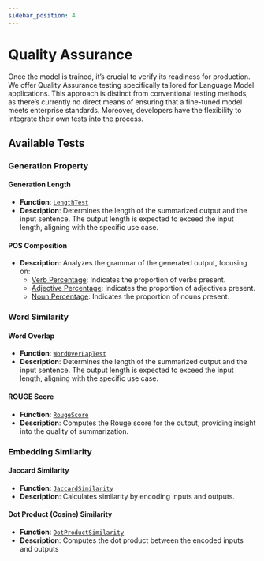 ```yaml
---
sidebar_position: 4
---
```


# Quality Assurance

Once the model is trained, it’s crucial to verify its readiness for production. We offer Quality Assurance testing specifically tailored for Language Model applications. This approach is distinct from conventional testing methods, as there’s currently no direct means of ensuring that a fine-tuned model meets enterprise standards. Moreover, developers have the flexibility to integrate their own tests into the process.

## Available Tests

### Generation Property

#### Generation Length

- **Function**: [`LengthTest`](/docs/api_reference/main-classes/qa#length-test)
- **Description**: Determines the length of the summarized output and the input sentence. The output length is expected to exceed the input length, aligning with the specific use case.

#### POS Composition

- **Description**: Analyzes the grammar of the generated output, focusing on:
  - [Verb Percentage](/docs/api_reference/main-classes/qa#verb-composition): Indicates the proportion of verbs present.
  - [Adjective Percentage](/docs/api_reference/main-classes/qa#adjective-composition): Indicates the proportion of adjectives present.
  - [Noun Percentage](/docs/api_reference/main-classes/qa#noun-composition): Indicates the proportion of nouns present.

### Word Similarity

#### Word Overlap

- **Function**: [`WordOverLapTest`](/docs/api_reference/main-classes/qa#word-overlap)
- **Description**: Determines the length of the summarized output and the input sentence. The output length is expected to exceed the input length, aligning with the specific use case.

#### ROUGE Score

- **Function**: [`RougeScore`](/docs/api_reference/main-classes/qa#rouge-score)
- **Description**: Computes the Rouge score for the output, providing insight into the quality of summarization.

### Embedding Similarity

#### Jaccard Similarity

- **Function**: [`JaccardSimilarity`](/docs/api_reference/main-classes/qa#jaccard-similarity)
- **Description**: Calculates similarity by encoding inputs and outputs.

#### Dot Product (Cosine) Similarity

- **Function**: [`DotProductSimilarity`](/docs/api_reference/main-classes/qa#dot-product-similarity)
- **Description**: Computes the dot product between the encoded inputs and outputs
